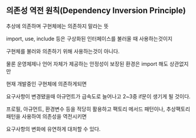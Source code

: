 ## 의존성 역전 원칙(Dependency Inversion Principle)

추상에 의존하며 구현체에는 의존하지 말라는 뜻

import, use, include 등은 구상화된 인터페이스를 불러올 때 사용하는것이지

구현체를 불러와 의존하기 위해 사용하는것이 아니다.

물론 운영체제나 언어 자체가 제공하는 안정성이 보장된 환경은 import 해도 상관없지만

현재 개발중인 구현체에 의존하게되면

요구사항이 변경됐을때 아규먼트가 급속도로 늘어나고 2~3중 if문이 생기게 될 것이다.

프로필, 아규먼트, 환경변수 등을 적당히 활용하고 팩토리 메서드 패턴이나, 추상팩토리 패턴을 사용하여 의존성을 역전시키면

요구사항의 변화에 유연하게 대처할 수 있다.
